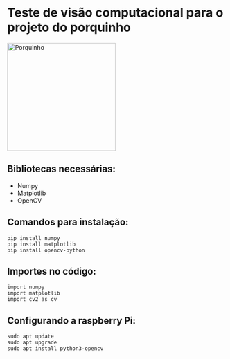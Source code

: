 # Teste de visão computacional para o projeto do porquinho

<img src="https://pm1.aminoapps.com/7723/626ab77341c160780b67e6d756c91a633227d6d5r1-554-554v2_uhq.jpg" alt="Porquinho" width="250px" loading="lazy"/>

## Bibliotecas necessárias:
- Numpy
- Matplotlib
- OpenCV

## Comandos para instalação:
```
pip install numpy
pip install matplotlib
pip install opencv-python
```

## Importes no código:
```
import numpy
import matplotlib
import cv2 as cv
```


## Configurando a raspberry Pi:
```
sudo apt update
sudo apt upgrade
sudo apt install python3-opencv
```
